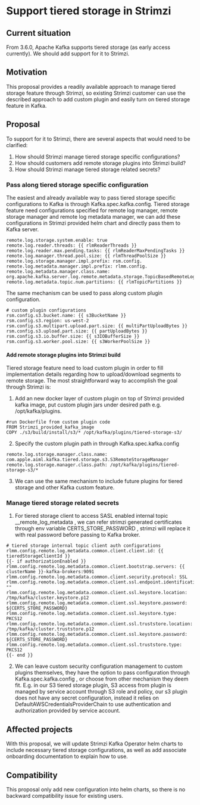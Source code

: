 # Support tiered storage in Strimzi

## Current situation

From 3.6.0, Apache Kafka supports tiered storage (as early access currently). We should add support for it to Strimzi.

## Motivation

This proposal provides a readily available approach to manage tiered storage feature through Strimzi, so existing Strimzi customer can use the described approach to add custom plugin and easily turn on tiered storage feature in Kafka.

## Proposal

To support for it to Strimzi, there are several aspects that would need to be clarified:

1. How should Strimzi manage tiered storage specific configurations?
2. How should customers add remote storage plugins into Strimzi build?
3. How should Strimzi manage tiered storage related secrets?


### Pass along tiered storage specific configuration

The easiest and already available way to pass tiered storage specific configurations to Kafka is through
Kafka.spec.kafka.config. Tiered storage feature need configurations specified for remote log manager, remote storage manager and remote log metadata manager, we can add these configurations in Strimzi provided helm chart and directly pass them to Kafka server.

~~~
remote.log.storage.system.enable: true
remote.log.reader.threads: {{ rlmReaderThreads }}
remote.log.reader.max.pending.tasks: {{ rlmReaderMaxPendingTasks }}
remote.log.manager.thread.pool.size: {{ rlmThreadPoolSize }}
remote.log.storage.manager.impl.prefix: rsm.config.        
remote.log.metadata.manager.impl.prefix: rlmm.config.
remote.log.metadata.manager.class.name: org.apache.kafka.server.log.remote.metadata.storage.TopicBasedRemoteLogMetadataManager
remote.log.metadata.topic.num.partitions: {{ rlmTopicPartitions }}
~~~

The same mechanism can be used to pass along custom plugin configuration.
~~~
# custom plugin configurations
rsm.config.s3.bucket.name: {{ s3BucketName }}
rsm.config.s3.region: us-west-2
rsm.config.s3.multipart.upload.part.size: {{ multiPartUploadBytes }}
rsm.config.s3.upload.part.size: {{ partUploadBytes }}
rsm.config.s3.io.buffer.size: {{ s3IOBufferSize }}
rsm.config.s3.worker.pool.size: {{ s3WorkerPoolSize }}
~~~

#### Add remote storage plugins into Strimzi build

Tiered storage feature need to load custom plugin in order to fill implementation details regarding how to upload/download segments to remote storage. The most straightforward way to accomplish the goal through Strimzi is:
1. Add an new docker layer of custom plugin on top of Strimzi provided kafka image, put custom plugin jars under desired path e.g. /opt/kafka/plugins.

~~~
#run Dockerfile from custom plugin code
FROM Strimzi_provided_kafka_image
COPY ./s3/build/install/s3/* /opt/kafka/plugins/tiered-storage-s3/
~~~

2. Specify the custom plugin path in through  Kafka.spec.kafka.config
~~~
remote.log.storage.manager.class.name: com.apple.aiml.kafka.tiered.storage.s3.S3RemoteStorageManager
remote.log.storage.manager.class.path: /opt/kafka/plugins/tiered-storage-s3/*
~~~

3. We can use the same mechanism to include future plugins for tiered storage and other Kafka custom feature.

### Manage tiered storage related secrets

1. For tiered storage client to access SASL enabled internal topic __remote_log_metadata , we can refer strimzi generated certificates through env variable CERTS_STORE_PASSWORD , strimzi will replace it with real password before passing to Kafka broker.
~~~
# tiered storage internal topic client auth configurations
rlmm.config.remote.log.metadata.common.client.client.id: {{ tieredStorageClientId }}
{{- if authorizationEnabled }}
rlmm.config.remote.log.metadata.common.client.bootstrap.servers: {{ clusterName }}-kafka-brokers:9091
rlmm.config.remote.log.metadata.common.client.security.protocol: SSL
rlmm.config.remote.log.metadata.common.client.ssl.endpoint.identification.algorithm: ""
rlmm.config.remote.log.metadata.common.client.ssl.keystore.location: /tmp/kafka/cluster.keystore.p12
rlmm.config.remote.log.metadata.common.client.ssl.keystore.password: ${CERTS_STORE_PASSWORD}
rlmm.config.remote.log.metadata.common.client.ssl.keystore.type: PKCS12
rlmm.config.remote.log.metadata.common.client.ssl.truststore.location: /tmp/kafka/cluster.truststore.p12
rlmm.config.remote.log.metadata.common.client.ssl.keystore.password: ${CERTS_STORE_PASSWORD}
rlmm.config.remote.log.metadata.common.client.ssl.truststore.type: PKCS12
{{- end }}
~~~

2. We can leave custom security configuration management to custom plugins themselves, they have the option to pass configuration through Kafka.spec.kafka.config , or choose from other mechanism they deem fit. E.g. in our S3 tiered storage plugin, S3 access from plugin is managed by service account through S3 role and policy, our s3 plugin does not have any secret configuration, instead it relies on DefaultAWSCredentialsProviderChain to use authentication and authorization provided by service account.

## Affected projects

With this proposal, we will update Strimzi Kafka Operator helm charts to include necessary tiered storage configurations, as well as add associate onboarding documentation to explain how to use.

## Compatibility

This proposal only add new configuration into helm charts, so there is no backward compatibility issue for existing users.